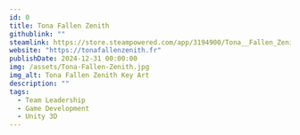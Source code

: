 ```yaml
---
id: 0
title: Tona Fallen Zenith
githublink: ""
steamlink: https://store.steampowered.com/app/3194900/Tona__Fallen_Zenith/
website: "https://tonafallenzenith.fr"
publishDate: 2024-12-31 00:00:00
img: /assets/Tona-Fallen-Zenith.jpg
img_alt: Tona Fallen Zenith Key Art
description: ""
tags:
  - Team Leadership
  - Game Development
  - Unity 3D
---
```

